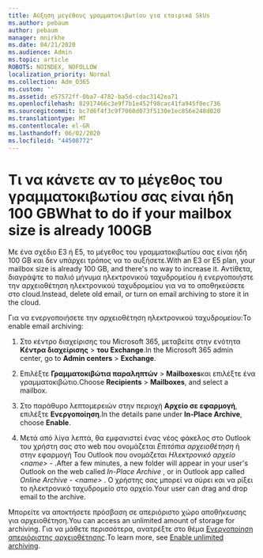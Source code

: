 ```yaml
---
title: Αύξηση μεγέθους γραμματοκιβωτίου για εταιρικά SkUs
ms.author: pebaum
author: pebaum
manager: mnirkhe
ms.date: 04/21/2020
ms.audience: Admin
ms.topic: article
ROBOTS: NOINDEX, NOFOLLOW
localization_priority: Normal
ms.collection: Adm_O365
ms.custom: ''
ms.assetid: e57572ff-0ba7-4782-ba5d-cdac3142ea71
ms.openlocfilehash: 82917466c3e9f7b1e452f98cac41fa945f0ec736
ms.sourcegitcommit: bc7d6f4f3c9f7060d073f5130e1ec856e248d020
ms.translationtype: MT
ms.contentlocale: el-GR
ms.lasthandoff: 06/02/2020
ms.locfileid: "44508772"
---
```

# <a name="what-to-do-if-your-mailbox-size-is-already-100gb"></a><span data-ttu-id="d06bd-102">Τι να κάνετε αν το μέγεθος του γραμματοκιβωτίου σας είναι ήδη 100 GB</span><span class="sxs-lookup"><span data-stu-id="d06bd-102">What to do if your mailbox size is already 100GB</span></span>

<span data-ttu-id="d06bd-103">Με ένα σχέδιο E3 ή E5, το μέγεθος του γραμματοκιβωτίου σας είναι ήδη 100 GB και δεν υπάρχει τρόπος να το αυξήσετε.</span><span class="sxs-lookup"><span data-stu-id="d06bd-103">With an E3 or E5 plan, your mailbox size is already 100 GB, and there's no way to increase it.</span></span> <span data-ttu-id="d06bd-104">Αντίθετα, διαγράψτε το παλιό μήνυμα ηλεκτρονικού ταχυδρομείου ή ενεργοποιήστε την αρχειοθέτηση ηλεκτρονικού ταχυδρομείου για να το αποθηκεύσετε στο cloud.</span><span class="sxs-lookup"><span data-stu-id="d06bd-104">Instead, delete old email, or turn on email archiving to store it in the cloud.</span></span> 
  
<span data-ttu-id="d06bd-105">Για να ενεργοποιήσετε την αρχειοθέτηση ηλεκτρονικού ταχυδρομείου:</span><span class="sxs-lookup"><span data-stu-id="d06bd-105">To enable email archiving:</span></span>
  
1. <span data-ttu-id="d06bd-106">Στο κέντρο διαχείρισης του Microsoft 365, μεταβείτε στην ενότητα **Κέντρα διαχείρισης** \> **του Exchange**.</span><span class="sxs-lookup"><span data-stu-id="d06bd-106">In the Microsoft 365 admin center, go to **Admin centers** \> **Exchange**.</span></span> 
    
2. <span data-ttu-id="d06bd-107">Επιλέξτε **Γραμματοκιβώτια παραληπτών** \> **Mailboxes**και επιλέξτε ένα γραμματοκιβώτιο.</span><span class="sxs-lookup"><span data-stu-id="d06bd-107">Choose **Recipients** \> **Mailboxes**, and select a mailbox.</span></span> 
    
3. <span data-ttu-id="d06bd-108">Στο παράθυρο λεπτομερειών στην περιοχή **Αρχείο σε εφαρμογή**, επιλέξτε **Ενεργοποίηση**.</span><span class="sxs-lookup"><span data-stu-id="d06bd-108">In the details pane under **In-Place Archive**, choose **Enable**.</span></span> 
    
4. <span data-ttu-id="d06bd-109">Μετά από λίγα λεπτά, θα εμφανιστεί ένας νέος φάκελος στο Outlook του χρήστη σας στο web που ονομάζεται *Επιτόπια αρχειοθέτηση* ή στην εφαρμογή Του Outlook που ονομάζεται *Ηλεκτρονικό αρχείο \<name\> -* .</span><span class="sxs-lookup"><span data-stu-id="d06bd-109">After a few minutes, a new folder will appear in your user's Outlook on the web called  *In-Place Archive*  , or in Outlook app called  *Online Archive - \<name\>*  .</span></span> <span data-ttu-id="d06bd-110">Ο χρήστης σας μπορεί να σύρει και να ρίξει το ηλεκτρονικό ταχυδρομείο στο αρχείο.</span><span class="sxs-lookup"><span data-stu-id="d06bd-110">Your user can drag and drop email to the archive.</span></span> 
    
<span data-ttu-id="d06bd-111">Μπορείτε να αποκτήσετε πρόσβαση σε απεριόριστο χώρο αποθήκευσης για αρχειοθέτηση.</span><span class="sxs-lookup"><span data-stu-id="d06bd-111">You can access an unlimited amount of storage for archiving.</span></span> <span data-ttu-id="d06bd-112">Για να μάθετε περισσότερα, ανατρέξτε στο θέμα [Ενεργοποίηση απεριόριστης αρχειοθέτησης](https://docs.microsoft.com/microsoft-365/compliance/enable-unlimited-archiving).</span><span class="sxs-lookup"><span data-stu-id="d06bd-112">To learn more, see [Enable unlimited archiving](https://docs.microsoft.com/microsoft-365/compliance/enable-unlimited-archiving).</span></span>
  

